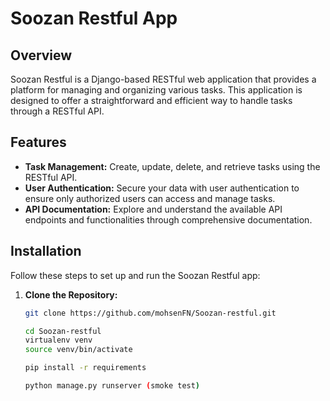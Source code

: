 # Soozan Restful App

## Overview

Soozan Restful is a Django-based RESTful web application that provides a platform for managing and organizing various tasks. This application is designed to offer a straightforward and efficient way to handle tasks through a RESTful API.

## Features

- **Task Management:** Create, update, delete, and retrieve tasks using the RESTful API.
- **User Authentication:** Secure your data with user authentication to ensure only authorized users can access and manage tasks.
- **API Documentation:** Explore and understand the available API endpoints and functionalities through comprehensive documentation.

## Installation

Follow these steps to set up and run the Soozan Restful app:

1. **Clone the Repository:**
   ```bash
   git clone https://github.com/mohsenFN/Soozan-restful.git

   cd Soozan-restful
   virtualenv venv
   source venv/bin/activate

   pip install -r requirements

   python manage.py runserver (smoke test)
   ```
